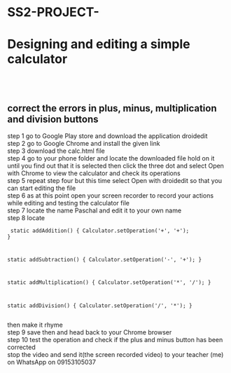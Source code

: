 # SS2-PROJECT-
<h1>Designing and editing a simple calculator </h1><br><br>
<h2>correct the errors in plus, minus, multiplication and division buttons</h2>

step 1 go to Google Play store and download the application droidedit<br>
step 2 go to Google Chrome and install the given link <br>
step 3 download the calc.html file <br>
step 4 go to your phone folder and locate the downloaded file hold on it until you find out that it is selected then click the three dot and select Open with Chrome to view the calculator and check its operations <br>
step 5 repeat step four but this time select Open with droidedit
so that you can start editing the file <br>
step 6 as at this point open your screen recorder to record your actions while editing and testing the calculator file<br>
step 7 locate the name Paschal and edit it to your own name<br>
step 8 locate   <pre><code>
static addAddition() {
    Calculator.setOperation('+', '+');
}

static addSubtraction() {
    Calculator.setOperation('-', '+');
}

static addMultiplication() {
    Calculator.setOperation('*', '/');
}

static addDivision() {
    Calculator.setOperation('/', '*');
}
    </code></pre> then make it rhyme<br>
step 9 save then and head back to your Chrome browser <br>
step 10 test the operation and check if the plus and minus button has been corrected<br>
stop the video and send it(the screen recorded video) to your teacher (me) on WhatsApp on 09153105037
